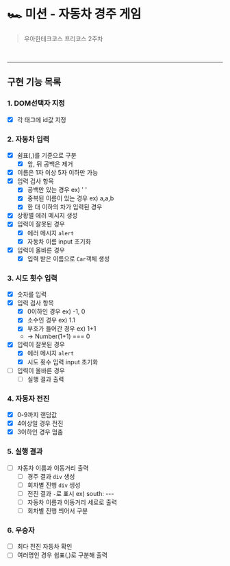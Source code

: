 # 🏎 미션 - 자동차 경주 게임

> 우아한테크코스 프리코스 2주차

<br>

---

## 구현 기능 목록

### 1. DOM선택자 지정

- [x] 각 태그에 id값 지정

### 2. 자동차 입력

- [x] 쉼표(,)를 기준으로 구분
  - [x] 앞, 뒤 공백은 제거
- [x] 이름은 1자 이상 5자 이하만 가능
- [x] 입력 검사 항목
  - [x] 공백만 있는 경우 ex) ' '
  - [x] 중복된 이름이 있는 경우 ex) a,a,b
  - [x] 한 대 이하의 차가 입력된 경우
- [x] 상황별 에러 메시지 생성
- [x] 입력이 잘못된 경우
  - [x] 에러 메시지 `alert`
  - [x] 자동차 이름 input 초기화
- [x] 입력이 올바른 경우
  - [x] 입력 받은 이름으로 `Car`객체 생성

### 3. 시도 횟수 입력

- [x] 숫자를 입력
- [x] 입력 검사 항목
  - [x] 0이하인 경우 ex) -1, 0
  - [x] 소수인 경우 ex) 1.1
  - [x] 부호가 들어간 경우 ex) 1+1
  - -> Number(1+1) === 0
- [x] 입력이 잘못된 경우
  - [x] 에러 메시지 `alert`
  - [x] 시도 횟수 입력 input 초기화
- [ ] 입력이 올바른 경우
  - [ ] 실행 결과 출력

### 4. 자동자 전진

- [x] 0-9까지 랜덤값
- [x] 4이상일 경우 전진
- [x] 3이하인 경우 멈춤

### 5. 실행 결과

- [ ] 자동차 이름과 이동거리 출력
  - [ ] 경주 결과 `div` 생성
  - [ ] 회차별 진행 `div` 생성
  - [ ] 전진 결과 `-`로 표시 ex) south: ---
  - [ ] 자동차 이름과 이동거리 세로로 출력
  - [ ] 회차별 진행 띄어서 구분

### 6. 우승자

- [ ] 최다 전진 자동차 확인
- [ ] 여러명인 경우 쉼표(,)로 구분해 출력

